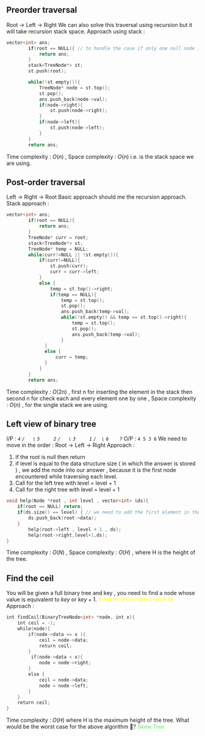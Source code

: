 
## Preorder traversal

Root → Left → Right 
We can also solve this traversal using recursion but it will take recursion stack space. 
Approach using stack : 

```cpp
vector<int> ans;
        if(root == NULL){ // to handle the case if only one null node is given 
            return ans;
        }
        stack<TreeNode*> st;
        st.push(root);

        while(!st.empty()){
            TreeNode* node = st.top();
            st.pop();
            ans.push_back(node->val);
            if(node->right){
                st.push(node->right);
            }
            if(node->left){
                st.push(node->left);
            }
        }
        return ans;
```
Time complexity : $O(n)$ , Space complexity : $O(n)$ i.e. is the stack space we are using. 

## Post-order traversal

Left → Right → Root
Basic approach should me the recursion approach. 
Stack approach :
```cpp
vector<int> ans;
        if(root == NULL){
            return ans;
        }
        TreeNode* curr = root;
        stack<TreeNode*> st;
        TreeNode* temp = NULL;
        while(curr!=NULL || !st.empty()){
            if(curr!=NULL){
                st.push(curr);
                curr = curr->left;
            }
            else {
                temp = st.top()->right;
                if(temp == NULL){
                    temp = st.top();
                    st.pop();
                    ans.push_back(temp->val);
                    while(!st.empty() && temp == st.top()->right){
                        temp = st.top();
                        st.pop();
                        ans.push_back(temp->val);
                    }              
              }
              else {
                  curr = temp;
              }
            }
        }
        return ans;
```
Time complexity : $O(2n)$ , first n for inserting the element in the stack then second n for check each and every element one by one , Space complexity : $O(n)$ , for the single stack we are using. 

## Left view of binary tree

I/P : 
*`4`*
*`/   \`*
*`5     2`*
*`/   \`*
*`3     1`*
*`/  \`*
*`6    7`*
O/P :
`4 5 3 6`
We need to move in the order : 
Root → Left → Right 
Approach : 
1. if the root is null then return 
2. if level is equal to the data structure size ( in which the answer is stored ) , we add the node into our answer , because it is the first node encountered while traversing each level.  
3. Call for the left tree with level = level + 1 
4. Call for the right tree with level = level + 1 

```cpp
void help(Node *root , int level , vector<int> &ds){
    if(root == NULL) return;
    if(ds.size() == level) { // we need to add the first element in the array for each level 
        ds.push_back(root->data);
    }
        help(root->left , level + 1 , ds);
        help(root->right,level+1,ds);
}
```
Time complexity : $O(N)$ , Space complexity : $O(H)$ , where H is the height of the tree.
## Find the ceil
You will be given a full binary tree and key , you need to find a node whose value is equivalent to $key$ or $key+1$.
<span style='color:yellow;'>Tried recursion didn't work 😪</span>
Approach : 
```cpp
int findCeil(BinaryTreeNode<int> *node, int x){
    int ceil = -1;
    while(node){
        if(node->data == x ){
            ceil = node->data;
            return ceil;
        }
         if(node->data < x){
            node = node->right;
        }
        else {
            ceil = node->data;
            node = node->left;
        }
    }
    return ceil;
}
```
Time complexity : $O(H)$ where H is the maximum height of the tree. 
What would be the worst case for the above algorithm 🧐? 
<span style='font-weight:bold;color:lightgreen;'>Skew Tree</span>
